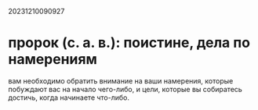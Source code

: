 20231210090927

# пророк (с. а. в.): поистине, дела по намерениям

вам необходимо обратить внимание на ваши намерения, которые побуждают вас
на начало чего-либо, и цели, которые вы собиратесь достичь, когда начинаете
что-либо.
